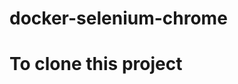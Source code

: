 # docker-selenium-chrome

# To clone this project 

```git clone --recursive git@github.com:chinu4104/docker-selenium-chrome.git
